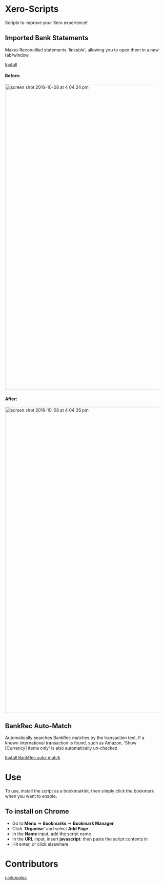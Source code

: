 # Xero-Scripts
Scripts to improve your Xero experience!

## Imported Bank Statements
Makes Reconcilled statements 'linkable', allowing you to open them in a new tab/window.

<a href="https://github.com/JMontagu/Xero-Scripts/raw/master/ImportedBankStatements.user.js" download>Install</a>

#### Before:
<img width='1000' alt="screen shot 2016-10-08 at 4 04 24 pm" src="https://cloud.githubusercontent.com/assets/567825/19213975/0888b30c-8d71-11e6-9e00-b167102e7b11.png">

#### After:
<img width='1000' alt="screen shot 2016-10-08 at 4 04 36 pm" src="https://cloud.githubusercontent.com/assets/567825/19213977/0c6be07a-8d71-11e6-9d7d-2feebf7a2600.png">

## BankRec Auto-Match
Automatically searches BankRec matches by the transaction text. If a known international transaction is found, such as Amazon, 'Show [Currency] items only' is also automatically un-checked.

<a href="https://github.com/JMontagu/Xero-Scripts/raw/master/xero-bankrec-helper.user.js" download>Install BankRec auto-match</a>

# Use
To use, install the script as a bookmarklet, then simply click the bookmark when you want to enable.

## To install on Chrome
- Go to **Menu** -> **Bookmarks** -> **Bookmark Manager**
- Click '**Organise**' and select **Add Page**
- In the **Name** input, add the script name
- In the **URL** input, insert **javascript:** then paste the script contents in
- Hit enter, or click elsewhere

# Contributors
<a href="https://github.com/nickooolas">nickooolas</a>
